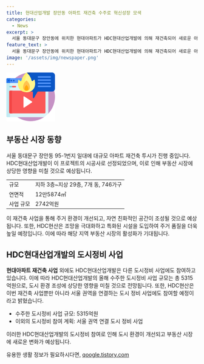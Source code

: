 ```yaml
---
title: 현대산업개발 장안동 아파트 재건축 수주로 혁신성장 모색
categories:
  - News
excerpt: >
  서울 동대문구 장안동에 위치한 현대아파트가 HDC현대산업개발에 의해 재건축되어 새로운 아파트단지로 탈바꿈한다. 이 프로젝트는 지하 3층~지상 29층, 7개 동, 746가구 규모로 올 하반기에 시공이 시작되며, 총규모는 2742억원이다. 이 재건축은 자연친화적인 주거 환경을 제공하며, 주변의 자연경치를 최대한 활용하고 품질을 높이는데 초점을 두고 있다. 또한 HDC현산은 이를 통해 올해 도시정비 사업 규모를 5315억원으로 끌어올리며, 미래 도시정비에 대한 계획과 포부를 밝혔다.
feature_text: >
  서울 동대문구 장안동에 위치한 현대아파트가 HDC현대산업개발에 의해 재건축되어 새로운 아파트단지로 탈바꿈한다. 이 프로젝트는 지하 3층~지상 29층, 7개 동, 746가구 규모로 올 하반기에 시공이 시작되며, 총규모는 2742억원이다. 이 재건축은 자연친화적인 주거 환경을 제공하며, 주변의 자연경치를 최대한 활용하고 품질을 높이는데 초점을 두고 있다. 또한 HDC현산은 이를 통해 올해 도시정비 사업 규모를 5315억원으로 끌어올리며, 미래 도시정비에 대한 계획과 포부를 밝혔다.
image: '/assets/img/newspaper.png'
---
```


<p><img src="/assets/img/news.png" alt="rentncar 속보" /></p>

<h2 data-ke-size="size26">부동산 시장 동향</h2>

<p data-ke-size="size16">서울 동대문구 장안동 95-1번지 일대에 대규모 아파트 재건축 투시가 진행 중입니다. HDC현대산업개발이 이 프로젝트의 시공사로 선정되었으며, 이로 인해 부동산 시장에 상당한 영향을 미칠 것으로 예상됩니다.</p>

<table>
  <tr>
    <td>규모</td>
    <td>지하 3층~지상 29층, 7개 동, 746가구</td>
  </tr>
  <tr>
    <td>연면적</td>
    <td>12만5874㎡</td>
  </tr>
  <tr>
    <td>사업 규모</td>
    <td>2742억원</td>
  </tr>
</table>

<p data-ke-size="size16">이 재건축 사업을 통해 주거 환경이 개선되고, 자연 친화적인 공간이 조성될 것으로 예상됩니다. 또한, HDC현산은 조망을 극대화하고 특화된 시설을 도입하여 주거 품질을 더욱 높일 예정입니다. 이에 따라 해당 지역 부동산 시장의 활성화가 기대됩니다.</p>

<h2 data-ke-size="size26">HDC현대산업개발의 도시정비 사업</h2>

<p data-ke-size="size16"><b>현대아파트 재건축 사업</b> 외에도 HDC현대산업개발은 다른 도시정비 사업에도 참여하고 있습니다. 이에 따라 HDC현대산업개발의 올해 수주한 도시정비 사업 규모는 총 5315억원으로, 도시 환경 조성에 상당한 영향을 미칠 것으로 전망됩니다. 또한, HDC현산은 이번 재건축 사업뿐만 아니라 서울 권역을 연결하는 도시 정비 사업에도 참여할 예정이라고 밝혔습니다.</p>

<ul>
  <li>수주한 도시정비 사업 규모: 5315억원</li>
  <li>이외의 도시정비 참여 계획: 서울 권역 연결 도시 정비 사업</li>
</ul>

<p data-ke-size="size16">이러한 HDC현대산업개발의 도시정비 참여로 인해 도시 환경이 개선되고 부동산 시장에 새로운 변화가 예상됩니다.</p>
유용한 생활 정보가 필요하시다면, <a href="https://qoogle.tistory.com" rel="dofollow">qoogle.tistory.com</a>


